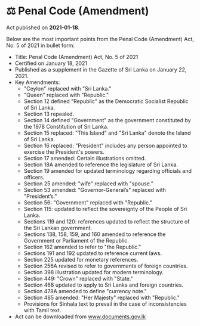 # ⚖️  Penal Code (Amendment)

Act published on **2021-01-18**.

Below are the most important points from the Penal Code (Amendment) Act, No. 5 of 2021 in bullet form:

- Title: Penal Code (Amendment) Act, No. 5 of 2021
- Certified on January 18, 2021
- Published as a supplement in the Gazette of Sri Lanka on January 22, 2021.
- Key Amendments:
  - "Ceylon" replaced with "Sri Lanka."
  - "Queen" replaced with "Republic."
  - Section 12 defined "Republic" as the Democratic Socialist Republic of Sri Lanka.
  - Section 13 repealed.
  - Section 14 defined "Government" as the government constituted by the 1978 Constitution of Sri Lanka.
  - Section 15 replaced: "This Island" and "Sri Lanka" denote the Island of Sri Lanka.
  - Section 16 replaced: "President" includes any person appointed to exercise the President's powers.
  - Section 17 amended: Certain illustrations omitted.
  - Section 18A amended to reference the legislature of Sri Lanka.
  - Section 19 amended for updated terminology regarding officials and officers.
  - Section 25 amended: "wife" replaced with "spouse."
  - Section 53 amended: "Governor-General’s" replaced with "President’s."
  - Section 56: "Government" replaced with "Republic."
  - Section 115: updated to reflect the sovereignty of the People of Sri Lanka.
  - Sections 119 and 120: references updated to reflect the structure of the Sri Lankan government.
  - Sections 138, 158, 159, and 160 amended to reference the Government or Parliament of the Republic.
  - Section 162 amended to refer to "the Republic."
  - Sections 191 and 192 updated to reference current laws.
  - Section 225 updated for monetary references.
  - Section 256A revised to refer to governments of foreign countries.
  - Section 398 illustration updated for modern terminology.
  - Section 449: "Crown" replaced with "State."
  - Section 468 updated to apply to Sri Lanka and foreign countries.
  - Section 478A amended to define "currency note."
  - Section 485 amended: "Her Majesty" replaced with "Republic."
  - Provisions for Sinhala text to prevail in the case of inconsistencies with Tamil text.
- Act can be downloaded from www.documents.gov.lk
